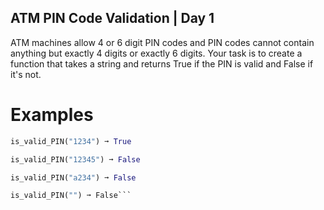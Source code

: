 ## ATM PIN Code Validation | Day 1

ATM machines allow 4 or 6 digit PIN codes and PIN codes cannot contain anything but exactly 4 digits or exactly 6 digits. Your task is to create a function that takes a string and returns True if the PIN is valid and False if it's not.

# Examples
```py
is_valid_PIN("1234") ➞ True

is_valid_PIN("12345") ➞ False

is_valid_PIN("a234") ➞ False

is_valid_PIN("") ➞ False```
